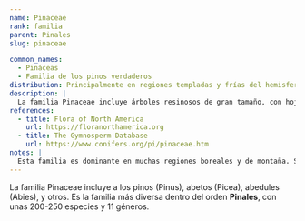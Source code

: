 ```yaml
---
name: Pinaceae
rank: familia
parent: Pinales
slug: pinaceae

common_names:
  - Pináceas
  - Familia de los pinos verdaderos
distribution: Principalmente en regiones templadas y frías del hemisferio norte.
description: |
  La familia Pinaceae incluye árboles resinosos de gran tamaño, con hojas aciculares y conos leñosos. Es la familia más extensa dentro de las coníferas, muy abundante en el hemisferio norte.
references:
  - title: Flora of North America
    url: https://floranorthamerica.org
  - title: The Gymnosperm Database
    url: https://www.conifers.org/pi/pinaceae.htm
notes: |
  Esta familia es dominante en muchas regiones boreales y de montaña. Su clasificación puede variar en algunos sistemas filogenéticos. Su diversidad incluye géneros como Pinus, Abies, Picea, entre otros.
---
```

La familia Pinaceae incluye a los pinos (Pinus), abetos (Picea), abedules (Abies), y otros. Es la familia más diversa dentro del orden **Pinales**, con unas 200-250 especies y 11 géneros.